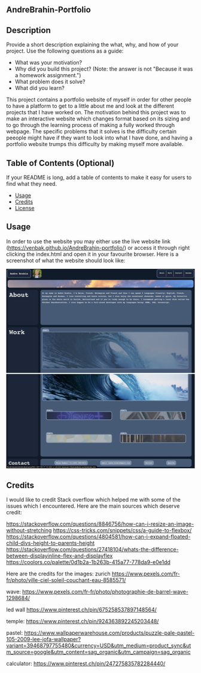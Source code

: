 ## AndreBrahin-Portfolio

## Description

Provide a short description explaining the what, why, and how of your project. Use the following questions as a guide:

- What was your motivation?
- Why did you build this project? (Note: the answer is not "Because it was a homework assignment.")
- What problem does it solve?
- What did you learn?

This project contains a portfolio website of myself in order for other people to have a platform to get to a little about me and look at the different projects that I have worked on. The motivation behind this project was to make an interactive website which changes format based on its sizing and to go through the learning process of making a fully worked through webpage. The specific problems that it solves is the difficulty certain peeople might have if they want to look into what I have done, and having a portfolio website trumps this difficulty by making myself more available.

## Table of Contents (Optional)

If your README is long, add a table of contents to make it easy for users to find what they need.
- [Usage](#usage)
- [Credits](#credits)
- [License](#license)

## Usage

In order to use the website you may either use the live website link (https://venbak.github.io/AndreBrahin-portfolio/) or access it through right clicking the index.html and open it in your favourite browser. Here is a screenshot of what the website should look like:

![Appearance](./assets/images/Screenshot%202022-11-17%20at%203.00.03%20PM.png)
![Appearance](./assets/images/Screenshot%202022-11-17%20at%203.00.30%20PM.png)

## Credits

I would like to credit Stack overflow which helped me with some of the issues which I encountered. Here are the main sources which deserve credit:

https://stackoverflow.com/questions/8846756/how-can-i-resize-an-image-without-stretching
https://css-tricks.com/snippets/css/a-guide-to-flexbox/
https://stackoverflow.com/questions/4804581/how-can-i-expand-floated-child-divs-height-to-parents-height
https://stackoverflow.com/questions/27418104/whats-the-difference-between-displayinline-flex-and-displayflex
https://coolors.co/palette/0d1b2a-1b263b-415a77-778da9-e0e1dd

Here are the credits for the images:
zurich
https://www.pexels.com/fr-fr/photo/ville-ciel-soleil-couchant-eau-8585571/ 

wave:
https://www.pexels.com/fr-fr/photo/photographie-de-barrel-wave-1298684/ 

led wall
https://www.pinterest.ch/pin/675258537897148564/

temple:
https://www.pinterest.ch/pin/924363892245203448/

pastel:
https://www.wallpaperwarehouse.com/products/puzzle-pale-pastel-105-2009-lee-jofa-wallpaper?variant=39468797755480&currency=USD&utm_medium=product_sync&utm_source=google&utm_content=sag_organic&utm_campaign=sag_organic

calculator:
https://www.pinterest.ch/pin/247275835782284440/
